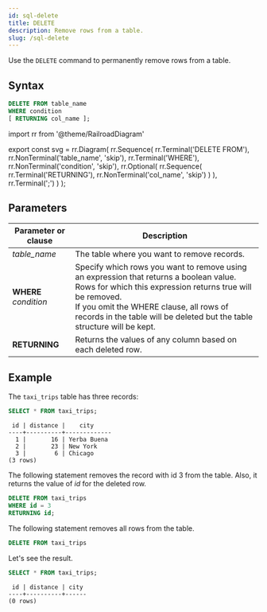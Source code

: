```yaml
---
id: sql-delete
title: DELETE
description: Remove rows from a table.
slug: /sql-delete
---
```

<head>
  <link rel="canonical" href="https://docs.risingwave.com/docs/current/sql-delete/" />
</head>

Use the `DELETE` command to permanently remove rows from a table.

## Syntax

```sql
DELETE FROM table_name
WHERE condition 
[ RETURNING col_name ];
```


import rr from '@theme/RailroadDiagram'

export const svg = rr.Diagram(
    rr.Sequence(
        rr.Terminal('DELETE FROM'),
        rr.NonTerminal('table_name', 'skip'),
        rr.Terminal('WHERE'),
        rr.NonTerminal('condition', 'skip'),
        rr.Optional(
            rr.Sequence(
                rr.Terminal('RETURNING'),
                rr.NonTerminal('col_name', 'skip')
            )
        ),
        rr.Terminal(';')
    )
);

<drawer SVG={svg} />



## Parameters

|Parameter or clause        | Description           |
|---------------------------|-----------------------|
|*table_name*               |The table where you want to remove records.|
|**WHERE** *condition*      |Specify which rows you want to remove using an expression that returns a boolean value. Rows for which this expression returns true will be removed. <br/> If you omit the WHERE clause, all rows of records in the table will be deleted but the table structure will be kept.|
|**RETURNING**               |Returns the values of any column based on each deleted row.|


## Example

The `taxi_trips` table has three records:

```sql
SELECT * FROM taxi_trips;
```
```
 id | distance |    city     
----+----------+-------------
  1 |       16 | Yerba Buena
  2 |       23 | New York
  3 |        6 | Chicago
(3 rows)
```

The following statement removes the record with id 3 from the table. Also, it returns the value of *id* for the deleted row.

```sql
DELETE FROM taxi_trips 
WHERE id = 3 
RETURNING id;
```

The following statement removes all rows from the table. 

```sql
DELETE FROM taxi_trips 
```

Let's see the result.

```sql
SELECT * FROM taxi_trips;
```
```
 id | distance | city 
----+----------+------
(0 rows)
```